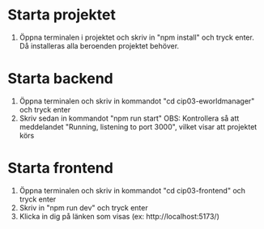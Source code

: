 # Starta projektet
1. Öppna terminalen i projektet och skriv in "npm install" och tryck enter. Då installeras alla beroenden projektet behöver.

# Starta backend

1. Öppna terminalen och skriv in kommandot "cd cip03-eworldmanager" och tryck enter
2. Skriv sedan in kommandot "npm run start"
   OBS: Kontrollera så att meddelandet "Running, listening to port 3000", vilket visar att projektet körs

# Starta frontend

1. Öppna terminalen och skriv in kommandot "cd cip03-frontend" och tryck enter
2. Skriv in "npm run dev" och tryck enter
3. Klicka in dig på länken som visas (ex: http://localhost:5173/)
